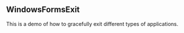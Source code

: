 WindowsFormsExit
----------------

This is a demo of how to gracefully exit different types of applications.